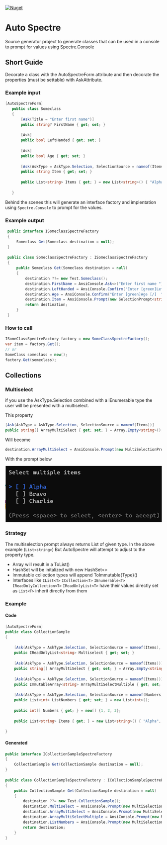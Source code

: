 [![Nuget](https://img.shields.io/nuget/v/AutoSpectre.SourceGeneration?style=flat-square)](https://www.nuget.org/packages/AutoSpectre.SourceGeneration)

# Auto Spectre
Source generator project to generate classes that can be used in a console to prompt for values using Spectre.Console

## Short Guide
Decorate a class with the AutoSpectreForm attribute and then decorate the properties (must be settable) with AskAttribute. 

### Example input

```csharp
[AutoSpectreForm]
   public class Someclass
   {
       [Ask(Title = "Enter first name")]
       public string? FirstName { get; set; }

       [Ask]
       public bool LeftHanded { get; set; }

       [Ask]
       public bool Age { get; set; }

       [Ask(AskType = AskType.Selection, SelectionSource = nameof(Items))]
       public string Item { get; set; }

       public List<string> Items { get; } = new List<string>() { "Alpha", "Bravo", "Charlie" };

   }
```

Behind the scenes this will generate an interface factory and implentation using `Spectre.Console` to prompt for the values. 

### Example output ###
```csharp
 public interface ISomeclassSpectreFactory
 {
     Someclass Get(Someclass destination = null);
 }

 public class SomeclassSpectreFactory : ISomeclassSpectreFactory
 {
     public Someclass Get(Someclass destination = null)
     {
         destination ??= new Test.Someclass();
         destination.FirstName = AnsiConsole.Ask<>("Enter first name ");
         destination.LeftHanded = AnsiConsole.Confirm("Enter [green]LeftHanded [/]  ");
         destination.Age = AnsiConsole.Confirm("Enter [green]Age [/]  ");
         destination.Item = AnsiConsole.Prompt(new SelectionPrompt<string>().Title("Enter [green]Item [/]  ").PageSize(10).AddChoices(destination.Items.ToArray());
         return destination;
     }
 }
```

### How to call ###

```csharp
ISomeClassSpectreFactory factory = new SomeClassSpectreFactory();
var item = factory.Get();
// or 
SomeClass someclass = new();
factory.Get(someclass);
```

## Collections

### Multiselect

if you use the AskType.Selection combined with a IEnumerable type the user will be presented with a multiselect. 

This property

```csharp
[Ask(AskType = AskType.Selection, SelectionSource = nameof(Items))]
public string[] ArrayMultiSelect { get; set; } = Array.Empty<string>();
```

Will become
```csharp
destination.ArrayMultiSelect = AnsiConsole.Prompt(new MultiSelectionPrompt<string>().Title("Enter [green]ArrayMultiSelect[/]").PageSize(10).AddChoices(destination.Items.ToArray())).ToArray();
```

With the prompt below

![Alt text](doc/multi-select.png?raw=true)

### Strategy

The multiselection prompt always returns List of given type. In the above example (`List<string>`) But AutoSpectre will attempt to adjust to the property type. 
* Array will result in a ToList()
* HashSet will be initalized with new HashSet<>
* Immutable collection types will append ToImmutable{Type}() 
* Interfaces like `IList<T>` `ICollection<T>` `IEnumerable<T>` `IReadOnlyCollection<T>` `IReadOnlyList<T>` have their values directly set as `List<T>` inherit directly from them

### Example

#### Code

```csharp
[AutoSpectreForm]
public class CollectionSample
{

    [Ask(AskType = AskType.Selection, SelectionSource = nameof(Items), Title = "Select multiple items")]
    public IReadOnlyList<string> Multiselect { get; set; }

    [Ask(AskType = AskType.Selection, SelectionSource = nameof(Items))]
    public string[] ArrayMultiSelect { get; set; } = Array.Empty<string>();

    [Ask(AskType = AskType.Selection, SelectionSource = nameof(Items))]
    public ImmutableArray<string> ArrayMultiSelectMultiple { get; set; }

    [Ask(AskType = AskType.Selection, SelectionSource = nameof(Numbers))]
    public List<int> ListNumbers { get; set; } = new List<int>();

    public int[] Numbers { get; } = new[] {1, 2, 3};
    
    public List<string> Items { get; } = new List<string>() { "Alpha", "Bravo", "Charlie" };

}
```

#### Generated
```csharp
public interface ICollectionSampleSpectreFactory
{
    CollectionSample Get(CollectionSample destination = null);
}

public class CollectionSampleSpectreFactory : ICollectionSampleSpectreFactory
{
    public CollectionSample Get(CollectionSample destination = null)
    {
        destination ??= new Test.CollectionSample();
        destination.Multiselect = AnsiConsole.Prompt(new MultiSelectionPrompt<string>().Title("Select multiple items").PageSize(10).AddChoices(destination.Items.ToArray()));
        destination.ArrayMultiSelect = AnsiConsole.Prompt(new MultiSelectionPrompt<string>().Title("Enter [green]ArrayMultiSelect[/]").PageSize(10).AddChoices(destination.Items.ToArray())).ToArray();
        destination.ArrayMultiSelectMultiple = AnsiConsole.Prompt(new MultiSelectionPrompt<string>().Title("Enter [green]ArrayMultiSelectMultiple[/]").PageSize(10).AddChoices(destination.Items.ToArray())).ToImmutableArray();
        destination.ListNumbers = AnsiConsole.Prompt(new MultiSelectionPrompt<int>().Title("Enter [green]ListNumbers[/]").PageSize(10).AddChoices(destination.Numbers.ToArray()));
        return destination;
    }
}
```


